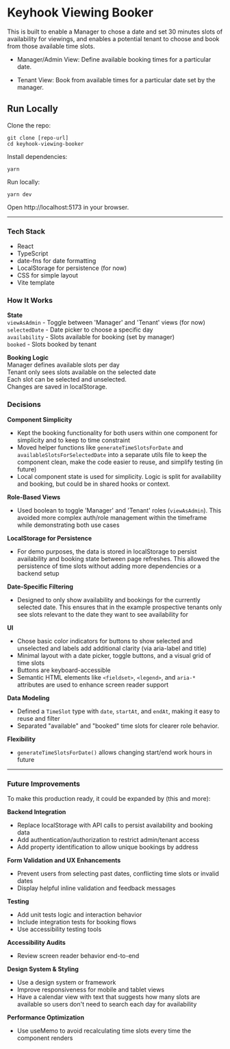 # Keyhook Viewing Booker 

This is built to enable a Manager to chose a date and set 30 minutes slots of availability for viewings, and enables a potential tenant to choose and book from those available time slots.

- Manager/Admin View: Define available booking times for a particular date.

- Tenant View: Book from available times for a particular date set by the manager.

## Run Locally
Clone the repo:
```
git clone [repo-url]
cd keyhook-viewing-booker
```
Install dependencies:
```
yarn
```

Run locally:
```
yarn dev
```
Open http://localhost:5173 in your browser.

----- 

### Tech Stack
- React
- TypeScript
- date-fns for date formatting
- LocalStorage for persistence (for now)
- CSS for simple layout
- Vite template


### How It Works
**State**  
`viewAsAdmin` - Toggle between 'Manager' and 'Tenant' views (for now)
`selectedDate` - Date picker to choose a specific day  
`availability` - Slots available for booking (set by manager)  
`booked` - Slots booked by tenant

**Booking Logic**  
Manager defines available slots per day  
Tenant only sees slots available on the selected date  
Each slot can be selected and unselected.  
Changes are saved in localStorage.  

### Decisions

**Component Simplicity**  
- Kept the booking functionality for both users within one component for simplicity and to keep to time constraint  
- Moved helper functions like `generateTimeSlotsForDate` and `availableSlotsForSelectedDate` into a separate utils file to keep the component clean, make the code easier to reuse, and simplify testing (in future)  
- Local component state is used for simplicity. Logic is split for availability and booking, but could be in shared hooks or context.

**Role-Based Views**  
- Used boolean to toggle 'Manager' and 'Tenant' roles (`viewAsAdmin`). This avoided more complex auth/role management within the timeframe while demonstrating both use cases  

**LocalStorage for Persistence**
- For demo purposes, the data is stored in localStorage to persist availability and booking state between page refreshes. This allowed the persistence of time slots without adding more dependencies or a backend setup  

**Date-Specific Filtering**  
- Designed to only show availability and bookings for the currently selected date. This ensures that in the example prospective tenants only see slots relevant to the date they want to see availability for  

**UI**  
- Chose basic color indicators for buttons to show selected and unselected and labels add additional clarity (via aria-label and title)   
- Minimal layout with a date picker, toggle buttons, and a visual grid of time slots  
- Buttons are keyboard-accessible  
- Semantic HTML elements like `<fieldset>`, `<legend>`, and `aria-*` attributes are used to enhance screen reader support  

**Data Modeling**  
- Defined a `TimeSlot` type with `date`, `startAt`, and `endAt`, making it easy to reuse and filter  
- Separated "available" and "booked" time slots for clearer role behavior.

**Flexibility**  
- `generateTimeSlotsForDate()` allows changing start/end work hours in future  

----- 

### Future Improvements
To make this production ready, it could be expanded by (this and more):

**Backend Integration**
- Replace localStorage with API calls to persist availability and booking data  
- Add authentication/authorization to restrict admin/tenant access  
- Add property identification to allow unique bookings by address  

**Form Validation and UX Enhancements**
- Prevent users from selecting past dates, conflicting time slots or invalid dates  
- Display helpful inline validation and feedback messages  

**Testing**
- Add unit tests logic and interaction behavior    
- Include integration tests for booking flows    
- Use accessibility testing tools    

**Accessibility Audits**  
- Review screen reader behavior end-to-end  

**Design System & Styling**  
- Use a design system or framework    
- Improve responsiveness for mobile and tablet views  
- Have a calendar view with text that suggests how many slots are available so users don't need to search each day for availability    

**Performance Optimization**  
- Use useMemo to avoid recalculating time slots every time the component renders  
